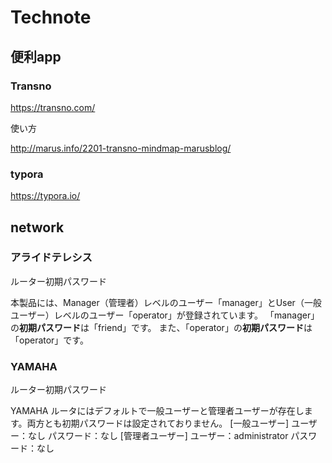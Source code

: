 # Technote

## 便利app

### Transno

https://transno.com/

使い方

http://marus.info/2201-transno-mindmap-marusblog/

### typora

https://typora.io/

## network

### アライドテレシス

ルーター初期パスワード

本製品には、Manager（管理者）レベルのユーザー「manager」とUser（一般ユーザー）レベルのユーザー「operator」が登録されています。 「manager」の**初期パスワード**は「friend」です。 また、「operator」の**初期パスワード**は「operator」です。

### YAMAHA

ルーター初期パスワード

YAMAHA ルータにはデフォルトで一般ユーザーと管理者ユーザーが存在します。両方とも初期パスワードは設定されておりません。 [一般ユーザー] ユーザー：なし パスワード：なし [管理者ユーザー] ユーザー：administrator パスワード：なし

